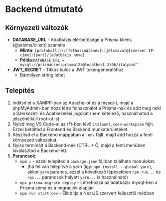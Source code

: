 # Backend útmutató

## Környezeti változók
- **DATABASE_URL** - Adatbázis elérhetősége a Prisma kliens (@prisma/client) számára
	- **Minta**: `[protokoll]://[felhasználónév]:[jelszava]@[szerver IP-címe]:[port]/[adatbázis neve]`
	- **Példa**:`DATABASE_URL = mysql://prismauser:prisma123@localhost:3306/italpont"`
- **JWT_SECRET** - Titkos kulcs a JWT tokengenerálóhoz
	- Bármilyen string lehet

## Telepítés
1. Indítsd el a XAMPP-ban az Apache-ot és a mysql-t, majd a phpMyAdmin-ban hozz létre felhasználót a Prisma-nak és add meg neki a Szerkezet- és Adatkezelési jogokat (nem kötelező, használhatod a jelszónélküli root-ot is).
2. Nyisd meg VS Code-al az rf1-ben lévő `italpont.code-workspace` fájlt. Ezzel betöltöd a Frontend és Backend munkaterületeket.
3. Készítsd el a Backend mappában a `.env` fájlt, majd add hozzá a fenti környezeti változókat.
4. Nyiss terminált a Backend-nek (CTRL + Ö, majd a fenti menüben kiválasztod a Backend-et).
5. **Parancsok**:
	- `npm i` - ezzel telepíted a `package.json` fájlban található modulokat.
		- (ha fel van telepítve a yarn (így: `npm install --global yarn`), akkor `yarn` parancs, ezzel a következő lépésekben `npn run...` és `npx...` parancsok helyett `yarn...` is használható)
	- `npx prisma migrate deploy` - Létrehozza az adatbázis mysql-ben a Prisma séma és a migrációk alapján
	- `npm run start:dev` - Elindítja a NestJS szervert fejlesztői módban